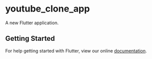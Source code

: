 # youtube_clone_app

A new Flutter application.

## Getting Started

For help getting started with Flutter, view our online
[documentation](https://flutter.io/).
